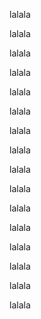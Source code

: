 

lalala

lalala

lalala

lalala

lalala

lalala

lalala

lalala

lalala

lalala

lalala

lalala

lalala

lalala

lalala

lalala

